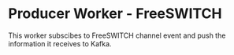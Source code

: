 ﻿# Producer Worker - FreeSWITCH
This worker subscibes to FreeSWITCH channel event and push the information it receives to Kafka.
